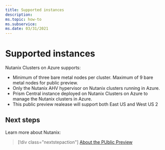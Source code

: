 ```yaml
---
title: Supported instances
description:  
ms.topic: how-to
ms.subservice:  
ms.date: 03/31/2021
---
```


# Supported instances

Nutanix Clusters on Azure supports: 

* Minimum of three bare metal nodes per cluster. 
Maximum of 9 bare metal nodes for public preview.
* Only the Nutanix AHV hypervisor on Nutanix clusters running in Azure. 
* Prism Central instance deployed on Nutanix Clusters on Azure to manage the Nutanix clusters in Azure. 
* This public preview realease will support both East US and West US 2

 
## Next steps

Learn more about Nutanix:

> [!div class="nextstepaction"]
> [About the PUblic Preview](about-the-public-preview.md)
